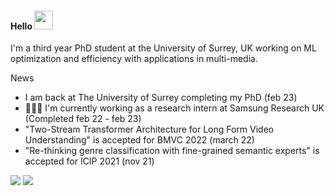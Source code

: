 #### Hello <img src="https://raw.githubusercontent.com/MartinHeinz/MartinHeinz/master/wave.gif" width="30px">

I'm a third year PhD student at the University of Surrey, UK working on ML optimization and efficiency with applications in multi-media. 

News

- I am back at The University of Surrey completing my PhD (feb 23)
- 👨🏻‍🔧 I'm currently working as a research intern at Samsung Research UK (Completed feb 22 - feb 23)
- "Two-Stream Transformer Architecture for Long Form Video Understanding" is accepted for BMVC 2022 (march 22)
- "Re-thinking genre classification with fine-grained semantic experts" is accepted for ICIP 2021 (nov 21)


[![](https://github-readme-stats.vercel.app/api/top-langs/?username=ed-fish&layout=compact&theme=bear&count_private=true)](https://github.com/anuraghazra/github-readme-stats)
[![](https://github-readme-stats.vercel.app/api?username=ed-fish&count_private=true&theme=bear&show_icons=true)](https://github.com/anuraghazra/github-readme-stats)
